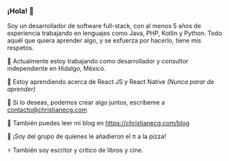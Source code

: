 ### ¡Hola! 👋

<!--
**ChristianECG/ChristianECG** is a ✨ _special_ ✨ repository because its `README.md` (this file) appears on your GitHub profile.

Here are some ideas to get you started:

- 🔭 I’m currently working on ...
- 🌱 I’m currently learning ...
- 👯 I’m looking to collaborate on ...
- 🤔 I’m looking for help with ...
- 💬 Ask me about ...
- 📫 How to reach me: ...
- 😄 Pronouns: ...
- ⚡ Fun fact: ...
-->

Soy un desarrollador de software full-stack, con al menos 5 años de experiencia trabajando en lenguajes como Java, PHP, Kotlin y Python.
Todo aquél que quiera aprender algo, y se esfuerza por hacerlo, tiene mis respetos.

🔭 Actualmente estoy trabajando como desarrollador y consultor independiente en Hidalgo, México.

🌱 Estoy aprendiendo acerca de React JS y React Native *(Nunca parar de aprender)*

👯 Si lo deseas, podemos crear algo juntos, escríbeme a contacto@christianecg.com

📖 También puedes leer mi blog en https://christianecg.com/blog

💬 ¡Soy del grupo de quienes le añadieron el π a la pizza!

⚡ También soy escritor y crítico de libros y cine.
